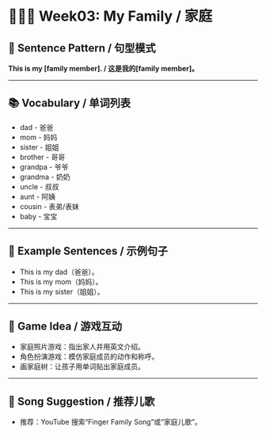 # 👨‍👩‍👧 Week03: My Family / 家庭

## 🌟 Sentence Pattern / 句型模式

**This is my [family member]. / 这是我的[family member]。**

---

## 📚 Vocabulary / 单词列表

- dad - 爸爸  
- mom - 妈妈  
- sister - 姐姐  
- brother - 哥哥  
- grandpa - 爷爷  
- grandma - 奶奶
- uncle - 叔叔
- aunt - 阿姨
- cousin - 表弟/表妹
- baby - 宝宝

---

## 📝 Example Sentences / 示例句子

- This is my dad（爸爸）。  
- This is my mom（妈妈）。  
- This is my sister（姐姐）。  

---

## 🎲 Game Idea / 游戏互动

- 家庭照片游戏：指出家人并用英文介绍。  
- 角色扮演游戏：模仿家庭成员的动作和称呼。  
- 画家庭树：让孩子用单词贴出家庭成员。  

---

## 🎵 Song Suggestion / 推荐儿歌

- 推荐：YouTube 搜索“Finger Family Song”或“家庭儿歌”。  
